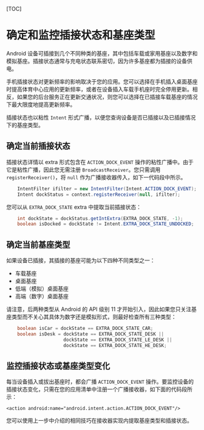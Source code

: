 [TOC]

# 确定和监控插接状态和基座类型

Android 设备可插接到几个不同种类的基座，其中包括车载或家用基座以及数字和模拟基座。插接状态通常与充电状态联系密切，因为许多基座都为插接的设备供电。

手机插接状态对更新频率的影响取决于您的应用。您可以选择在手机插入桌面基座时提高体育中心应用的更新频率，或者在设备插入车载手机座时完全停用更新。相反，如果您的后台服务正在更新交通状况，则您可以选择在已插接车载基座的情况下最大限度地提高更新频率。

插接状态也以粘性 `Intent` 形式广播，以便您查询设备是否已插接以及已插接情况下的基座类型。

## 确定当前插接状态

插接状态详情以 extra 形式包含在 `ACTION_DOCK_EVENT` 操作的粘性广播中。由于它是粘性广播，因此您无需注册 `BroadcastReceiver`。您只需调用 `registerReceiver()`，将 `null` 作为广播接收器传入，如下一代码段中所示。

```java
    IntentFilter ifilter = new IntentFilter(Intent.ACTION_DOCK_EVENT);
    Intent dockStatus = context.registerReceiver(null, ifilter);
```

您可以从 `EXTRA_DOCK_STATE` extra 中提取当前插接状态：

```java
    int dockState = dockStatus.getIntExtra(EXTRA_DOCK_STATE, -1);
    boolean isDocked = dockState != Intent.EXTRA_DOCK_STATE_UNDOCKED;
```

## 确定当前基座类型

如果设备已插接，其插接的基座可能为以下四种不同类型之一：

- 车载基座
- 桌面基座
- 低端（模拟）桌面基座
- 高端（数字）桌面基座

请注意，后两种类型从 Android 的 API 级别 11 才开始引入，因此如果您只关注基座类型而不关心其具体为数字还是模拟形式，则最好检查所有三种类型：

```java
    boolean isCar = dockState == EXTRA_DOCK_STATE_CAR;
    boolean isDesk = dockState == EXTRA_DOCK_STATE_DESK ||
                     dockState == EXTRA_DOCK_STATE_LE_DESK ||
                     dockState == EXTRA_DOCK_STATE_HE_DESK;
```

## 监控插接状态或基座类型变化

每当设备插入或拔出基座时，都会广播 `ACTION_DOCK_EVENT` 操作。要监控设备的插接状态变化，只需在您的应用清单中注册一个广播接收器，如下面的代码段所示：

```xm
<action android:name="android.intent.action.ACTION_DOCK_EVENT"/>
```

您可以使用上一步中介绍的相同技巧在接收器实现内提取基座类型和插接状态。